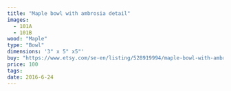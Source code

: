 ```yaml
---
title: "Maple bowl with ambrosia detail"
images:
  - 101A
  - 101B
wood: "Maple"
type: "Bowl"
dimensions: '3" x 5" x5"'
buy: "https://www.etsy.com/se-en/listing/528919994/maple-bowl-with-ambrosia-detail?ref=shop_home_active_28"
price: 100
tags:
date: 2016-6-24
---
```


